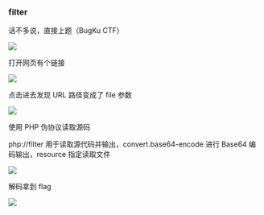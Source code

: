 ### filter

话不多说，直接上题（BugKu CTF）

![](https://pic1.imgdb.cn/item/67b17a79d0e0a243d4ffc36e.jpg)

打开网页有个链接

![](https://pic1.imgdb.cn/item/67b17a89d0e0a243d4ffc376.jpg)

点击进去发现 URL 路径变成了 file 参数

![](https://pic1.imgdb.cn/item/67b17aa7d0e0a243d4ffc37a.jpg)

使用 PHP 伪协议读取源码

php://filter 用于读取源代码并输出，convert.base64-encode 进行 Base64 编码输出，resource 指定读取文件

![](https://pic1.imgdb.cn/item/67b17ac9d0e0a243d4ffc37f.jpg)

解码拿到 flag

![](https://pic1.imgdb.cn/item/67b17aead0e0a243d4ffc381.jpg)